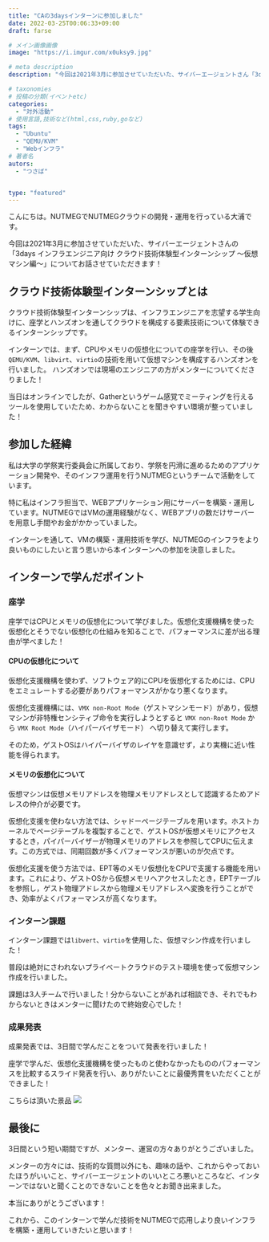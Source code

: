 ```yaml
---
title: "CAの3daysインターンに参加しました"
date: 2022-03-25T00:06:33+09:00
draft: farse

# メイン画像画像
image: "https://i.imgur.com/x0uksy9.jpg"

# meta description
description: "今回は2021年3月に参加させていただいた、サイバーエージェントさん「3days インフラエンジニア向け クラウド技術体験型インターンシップ ~仮想マシン編~」についてお話させていただきます!"

# taxonomies
# 投稿の分類(イベントetc)
categories:
  - "対外活動"
# 使用言語,技術など(html,css,ruby,goなど)
tags:
  - "Ubuntu"
  - "QEMU/KVM"
  - "Webインフラ"
# 著者名
autors:
  - "つさば"


type: "featured"
---
```


こんにちは。NUTMEGでNUTMEGクラウドの開発・運用を行っている大浦です。

今回は2021年3月に参加させていただいた、サイバーエージェントさんの「3days インフラエンジニア向け クラウド技術体験型インターンシップ ～仮想マシン編～」についてお話させていただきます！

## クラウド技術体験型インターンシップとは

クラウド技術体験型インターンシップは、インフラエンジニアを志望する学生向けに、座学とハンズオンを通してクラウドを構成する要素技術について体験できるインターンシップです。

インターンでは、まず、CPUやメモリの仮想化についての座学を行い、その後`QEMU/KVM`、`libvirt`、`virtio`の技術を用いて仮想マシンを構成するハンズオンを行いました。
ハンズオンでは現場のエンジニアの方がメンターについてくださりました！

当日はオンラインでしたが、Gatherというゲーム感覚でミーティングを行えるツールを使用していたため、わからないことを聞きやすい環境が整っていました！


## 参加した経緯

私は大学の学祭実行委員会に所属しており、学祭を円滑に進めるためのアプリケーション開発や、そのインフラ運用を行うNUTMEGというチームで活動をしています。

特に私はインフラ担当で、WEBアプリケーション用にサーバーを構築・運用しています。NUTMEGではVMの運用経験がなく、WEBアプリの数だけサーバーを用意し手間やお金がかかっていました。

インターンを通して、VMの構築・運用技術を学び、NUTMEGのインフラをより良いものにしたいと言う思いから本インターンへの参加を決意しました。


## インターンで学んだポイント

### 座学

座学ではCPUとメモリの仮想化について学びました。仮想化支援機構を使った仮想化とそうでない仮想化の仕組みを知ることで、パフォーマンスに差が出る理由が学べました！

#### CPUの仮想化について

仮想化支援機構を使わず、ソフトウェア的にCPUを仮想化するためには、CPUをエミュレートする必要がありパフォーマンスがかなり悪くなります。

仮想化支援機構には、`VMX non-Root Mode`（ゲストマシンモード）があり，仮想マシンが非特権センシティブ命令を実行しようとすると `VMX non-Root Mode` から `VMX Root Mode`（ハイパーバイザモード） へ切り替えて実行します。

そのため，ゲストOSはハイパーバイザのレイヤを意識せず，より実機に近い性能を得られます。


#### メモリの仮想化について

仮想マシンは仮想メモリアドレスを物理メモリアドレスとして認識するためアドレスの仲介が必要です。

仮想化支援を使わない方法では、シャドーページテーブルを用います。ホストカーネルでページテーブルを複製することで、ゲストOSが仮想メモリにアクセスするとき，パイパーバイザーが物理メモリのアドレスを参照してCPUに伝えます。この方式では、同期回数が多くパフォーマンスが悪いのが欠点です。

仮想化支援を使う方法では、EPT等のメモリ仮想化をCPUで支援する機能を用います。これにより、ゲストOSから仮想メモリへアクセスしたとき，EPTテーブルを参照し，ゲスト物理アドレスから物理メモリアドレスへ変換を行うことができ、効率がよくパフォーマンスが高くなります。

### インターン課題

インターン課題では`libvert`、`virtio`を使用した、仮想マシン作成を行いました！

普段は絶対にさわれないプライベートクラウドのテスト環境を使って仮想マシン作成を行いました。

課題は3人チームで行いました！分からないことがあれば相談でき、それでもわからないときはメンターに聞けたので終始安心でした！

### 成果発表

成果発表では、3日間で学んだことをついて発表を行いました！

座学で学んだ、仮想化支援機構を使ったものと使わなかったもののパフォーマンスを比較するスライド発表を行い、ありがたいことに最優秀賞をいただくことができました！

こちらは頂いた景品
![](https://i.imgur.com/x0uksy9.jpg)


## 最後に

3日間という短い期間ですが、メンター、運営の方々ありがとうございました。

メンターの方々には、技術的な質問以外にも、趣味の話や、これからやっておいたほうがいいこと、サイバーエージェントのいいところ悪いところなど、インターンではないと聞くことのできないことを色々とお聞き出来ました。

本当にありがとうございます！

これから、このインターンで学んだ技術をNUTMEGで応用しより良いインフラを構築・運用していきたいと思います！